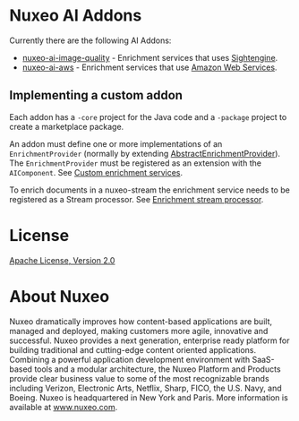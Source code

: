 
# Nuxeo AI Addons

Currently there are the following AI Addons:
  * [nuxeo-ai-image-quality](https://github.com/nuxeo/nuxeo-ai/tree/master-10.10/addons/nuxeo-ai-image-quality-core#nuxeo-ai-image-quality) - Enrichment services that uses [Sightengine](https://sightengine.com/).
  * [nuxeo-ai-aws](https://github.com/nuxeo/nuxeo-ai/blob/master-10.10/addons/nuxeo-ai-aws-core/README.md#nuxeo-ai-aws-integration) - Enrichment services that use [Amazon Web Services](https://aws.amazon.com).

## Implementing a custom addon

Each addon has a `-core` project for the Java code and a `-package` project to create a marketplace package.  

An addon must define one or more implementations of an `EnrichmentProvider` (normally by extending [AbstractEnrichmentProvider](
https://github.com/nuxeo/nuxeo-ai/blob/master-10.10/nuxeo-ai-core/src/main/java/org/nuxeo/ai/enrichment/AbstractEnrichmentProvider.java)).  The `EnrichmentProvider` must be registered as an extension with the `AIComponent`.  See [Custom enrichment services](https://github.com/nuxeo/nuxeo-ai#custom-enrichment-services).

To enrich documents in a nuxeo-stream the enrichment service needs to be registered as a Stream processor.  See [Enrichment stream processor](https://github.com/nuxeo/nuxeo-ai#enrichment-stream-processing).

# License
[Apache License, Version 2.0](http://www.apache.org/licenses/LICENSE-2.0.html)

# About Nuxeo

Nuxeo dramatically improves how content-based applications are built, managed and deployed, making customers more agile, innovative and successful. Nuxeo provides a next generation, enterprise ready platform for building traditional and cutting-edge content oriented applications. Combining a powerful application development environment with SaaS-based tools and a modular architecture, the Nuxeo Platform and Products provide clear business value to some of the most recognizable brands including Verizon, Electronic Arts, Netflix, Sharp, FICO, the U.S. Navy, and Boeing. Nuxeo is headquartered in New York and Paris. More information is available at www.nuxeo.com.
